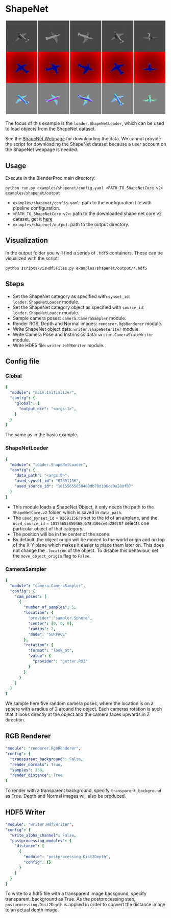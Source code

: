 # ShapeNet 

<p align="center">
<img src="rendering.jpg" alt="Front readme image" width=1000>
</p>

The focus of this example is the `loader.ShapeNetLoader`, which can be used to load objects from the ShapeNet dataset.

See the [ShapeNet Webpage](http://www.shapenet.org/) for downloading the data. We cannot provide the script for downloading the ShapeNet dataset because a user account on the ShapeNet webpage is needed.

## Usage

Execute in the BlenderProc main directory:

```
python run.py examples/shapenet/config.yaml <PATH_TO_ShapeNetCore.v2> examples/shapenet/output
``` 

* `examples/shapenet/config.yaml`: path to the configuration file with pipeline configuration.
* `<PATH_TO_ShapeNetCore.v2>`: path to the downloaded shape net core v2 dataset, get it [here](http://www.shapenet.org/) 
* `examples/shapenet/output`: path to the output directory.

## Visualization

In the output folder you will find a series of `.hdf5` containers. These can be visualized with the script:

```
python scripts/visHdf5Files.py examples/shapenet/output/*.hdf5
``` 

## Steps

* Set the ShapeNet category as specified with `synset_id`: ```loader.ShapeNetLoader``` module.
* Set the ShapeNet category object as specified with `source_id`: ```loader.ShapeNetLoader``` module.
* Sample camera poses: ```camera.CameraSampler``` module.
* Render RGB, Depth and Normal images: ```renderer.RgbRenderer``` module.
* Write ShapeNet object data: ```writer.ShapeNetWriter``` module.
* Write Camera Pose and Instrinsics data: ```writer.CameraStateWriter``` module.
* Write HDF5 file: ```writer.Hdf5Writer``` module.

 
## Config file

### Global

```yaml
{
  "module": "main.Initializer",
  "config": {
    "global": {
      "output_dir": "<args:1>",
    }
  }
}
```

The same as in the basic example.

### ShapeNetLoader 

```yaml
{
  "module": "loader.ShapeNetLoader",
  "config": {
    "data_path": "<args:0>",
    "used_synset_id": "02691156",
    "used_source_id": "10155655850468db78d106ce0a280f87"
  }
}
```

* This module loads a ShapeNet Object, it only needs the path to the `ShapeNetCore.v2` folder, which is saved in `data_path`.
* The `used_synset_id` = `02691156` is set to the id of an airplane, and the `used_source_id` = `10155655850468db78d106ce0a280f87` selects one particular object of that category.
* The position will be in the center of the scene.
* By default, the object origin will be moved to the world origin and on top of the X-Y plane which makes it easier to place them later on. This does not change the `.location` of the object. To disable this behaviour, set the `move_object_origin` flag to `False`.


### CameraSampler

```yaml
{
  "module": "camera.CameraSampler",
  "config": {
    "cam_poses": [
      {
        "number_of_samples": 5,
        "location": {
          "provider":"sampler.Sphere",
          "center": [0, 0, 0],
          "radius": 2,
          "mode": "SURFACE"
        },
        "rotation": {
          "format": "look_at",
          "value": {
            "provider": "getter.POI"
          }
        }
      }
    ]
  }
}
```

We sample here five random camera poses, where the location is on a sphere with a radius of 2 around the object. 
Each cameras rotation is such that it looks directly at the object and the camera faces upwards in Z direction.


## RGB Renderer
```yaml
"module": "renderer.RgbRenderer",
"config": {
  "transparent_background": False,
  "render_normals": True,
  "samples": 350,
  "render_distance": True
}
```
To render with a transparent background, specify `transparent_background` as True. Depth and Normal images will also be produced.


## HDF5 Writer
```yaml
"module": "writer.Hdf5Writer",
"config": {
  "write_alpha_channel": False,
  "postprocessing_modules": {
    "distance": [
      {
        "module": "postprocessing.Dist2Depth",
        "config": {}
      }
    ]
  }
}
```
To write to a hdf5 file with a transparent image backgound, specify transparent_background as True. As the postprocessing step, `postprocessing.Dist2Depth` is applied in order to convert the distance image to an actual depth image.
